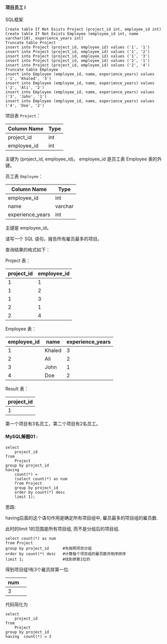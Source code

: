 #### 项目员工 I

SQL框架

```mysql
Create table If Not Exists Project (project_id int, employee_id int)
Create table If Not Exists Employee (employee_id int, name varchar(10), experience_years int)
Truncate table Project
insert into Project (project_id, employee_id) values ('1', '1')
insert into Project (project_id, employee_id) values ('1', '2')
insert into Project (project_id, employee_id) values ('1', '3')
insert into Project (project_id, employee_id) values ('2', '1')
insert into Project (project_id, employee_id) values ('2', '4')
Truncate table Employee
insert into Employee (employee_id, name, experience_years) values ('1', 'Khaled', '3')
insert into Employee (employee_id, name, experience_years) values ('2', 'Ali', '2')
insert into Employee (employee_id, name, experience_years) values ('3', 'John', '1')
insert into Employee (employee_id, name, experience_years) values ('4', 'Doe', '2')
```

项目表 `Project`： 

| Column Name | Type |
| ----------- | ---- |
| project_id  | int  |
| employee_id | int  |

主键为 (project_id, employee_id)。
employee_id 是员工表 Employee 表的外键。

员工表 `Employee`：

| Column Name      | Type    |
| ---------------- | ------- |
| employee_id      | int     |
| name             | varchar |
| experience_years | int     |

主键是 employee_id。

请写一个 SQL 语句，报告所有雇员最多的项目。

查询结果的格式如下：

Project 表：

| project_id | employee_id |
| ---------- | ----------- |
| 1          | 1           |
| 1          | 2           |
| 1          | 3           |
| 2          | 1           |
| 2          | 4           |

Employee 表：

| employee_id | name   | experience_years |
| ----------- | ------ | ---------------- |
| 1           | Khaled | 3                |
| 2           | Ali    | 2                |
| 3           | John   | 1                |
| 4           | Doe    | 2                |

Result 表：

| project_id |
| ---------- |
| 1          |

第一个项目有3名员工，第二个项目有2名员工。

#### MySQL解题01  :

```mysql
select 
    project_id 
from 
    Project 
group by project_id 
having 
    count(*) = 
    (select count(*) as num
    from Project 
    group by project_id 
    order by count(*) desc 
    limit 1);
```

思路:

having后面的这个语句作用是确定所有项目组中, 雇员最多的项目组的雇员数. 

此时的limit 1的范围是所有项目组, 而不是分组后的项目组.

```mysql
select count(*) as num
from Project 
group by project_id      #先按照项目分组
order by count(*) desc   #计算每个项目组的雇员数并倒序排序
limit 1;                 #找到排第1位的
```

得到项目组1有3个雇员排第一位.

| num  |      |
| ---- | ---- |
| 3    |      |

代码简化为

```
select 
    project_id 
from 
    Project 
group by project_id 
having  count(*) = 3
```



